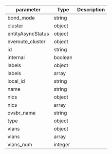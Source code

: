 | parameter | Type | Description |
| ----------- | ----------- |----------- |
| bond_mode  |  string  |    |
| cluster  |  object  |    |
| entityAsyncStatus  |  object  |    |
| everoute_cluster  |  object  |    |
| id  |  string  |    |
| internal  |  boolean  |    |
| labels  |  object  |    |
| labels  |  array  |    |
| local_id  |  string  |    |
| name  |  string  |    |
| nics  |  object  |    |
| nics  |  array  |    |
| ovsbr_name  |  string  |    |
| type  |  object  |    |
| vlans  |  object  |    |
| vlans  |  array  |    |
| vlans_num  |  integer  |    |